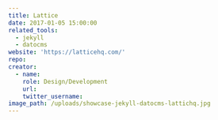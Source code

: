```yaml
---
title: Lattice
date: 2017-01-05 15:00:00
related_tools:
  - jekyll
  - datocms
website: 'https://latticehq.com/'
repo:
creator:
  - name:
    role: Design/Development
    url:
    twitter_username:
image_path: /uploads/showcase-jekyll-datocms-lattichq.jpg
---
```



